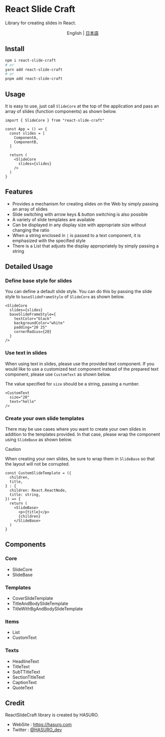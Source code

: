 # React Slide Craft
Library for creating slides in React.

<p align='center'>
  English | <a href='./README.ja.md'>日本語</a>
</p>

## Install
```sh
npm i react-slide-craft
# or
yarn add react-slide-craft
# or
pnpm add react-slide-craft
```

## Usage
It is easy to use, just call `SlideCore` at the top of the application and pass an array of slides (function components) as shown below.
```tsx
import { SlideCore } from "react-slide-craft"

const App = () => {
  const slides = [
    ComponentA,
    ComponentB,
  ]

  return (
    <SlideCore
      slides={slides}
    />
  )
}
```

## Features
- Provides a mechanism for creating slides on the Web by simply passing an array of slides
- Slide switching with arrow keys & button switching is also possible
- A variety of slide templates are available
- Can be displayed in any display size with appropriate size without changing the ratio
- When a string enclosed in `|` is passed to a text component, it is emphasized with the specified style
- There is a List that adjusts the display appropriately by simply passing a string

## Detailed Usage
### Define base style for slides
You can define a default slide style.
You can do this by passing the slide style to `baseSlideFrameStyle` of `SlideCore` as shown below.
```tsx
<SlideCore
  slides={slides}
  baseSlideFrameStyle={
    textColor="black"
    backgroundColor="white"
    padding="20 25"
    cornerRadius={20}
  }
/>
```

### Use text in slides
When using text in slides, please use the provided text component. If you would like to use a customized text component instead of the prepared text component, please use `CustomText` as shown below.

The value specified for `size` should be a string, passing a number.
```tsx
<CustomText
  size="20"
  text="hello"
/>
```

### Create your own slide templates
There may be use cases where you want to create your own slides in addition to the templates provided. In that case, please wrap the component using `SlideBase` as shown below.
> [!CAUTION]
> When creating your own slides, be sure to wrap them in `SlideBase` so that the layout will not be corrupted.
```tsx
const CustomSlideTemplate = ({
  children,
  title,
} : {
  children: React.ReactNode,
  title: string,
}) => {
  return (
    <SlideBase>
      <p>{title}</p>
      {children}
    </SlideBase>
  )
}
```

## Components
### Core
- SlideCore
- SlideBase

### Templates
- CoverSlideTemplate
- TitleAndBodySlideTemplate
- TitleWithBgAndBodySlideTemplate

### Items
- List
- CustomText

### Texts
- HeadlineText
- TitleText
- SubTTitleText
- SectionTitleText
- CaptionText
- QuoteText

## Credit
ReactSlideCraft library is created by HASURO.
- WebSite : https://hasuro.com
- Twitter : [@HASURO_dev](https://x.com/HASURO_dev)

